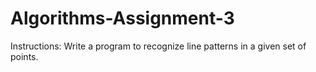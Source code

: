 # Algorithms-Assignment-3

Instructions: Write a program to recognize line patterns in a given set of points.
